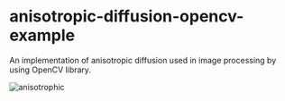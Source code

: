 # anisotropic-diffusion-opencv-example
An implementation of anisotropic diffusion used in image processing by using OpenCV library. 


![anisotrophic](https://user-images.githubusercontent.com/16494485/46584998-0e001d00-ca6b-11e8-94bc-4390fedceab4.png)
